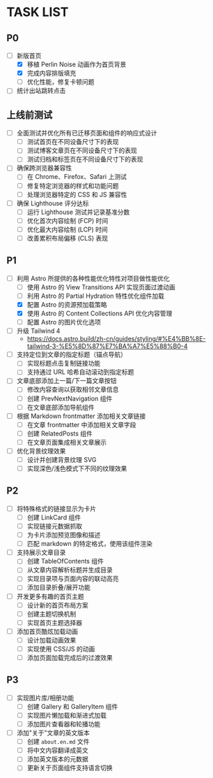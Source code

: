 # TASK LIST

## P0

- [ ] 新版首页
  - [x] 移植 Perlin Noise 动画作为首页背景
  - [x] 完成内容排版填充
  - [ ] 优化性能，修复卡顿问题
- [ ] 统计出站跳转点击

## 上线前测试

- [ ] 全面测试并优化所有已迁移页面和组件的响应式设计
  - [ ] 测试首页在不同设备尺寸下的表现
  - [ ] 测试博客文章页在不同设备尺寸下的表现
  - [ ] 测试归档和标签页在不同设备尺寸下的表现
- [ ] 确保跨浏览器兼容性
  - [ ] 在 Chrome、Firefox、Safari 上测试
  - [ ] 修复特定浏览器的样式和功能问题
  - [ ] 处理浏览器特定的 CSS 和 JS 兼容性
- [ ] 确保 Lighthouse 评分达标
  - [ ] 运行 Lighthouse 测试并记录基准分数
  - [ ] 优化首次内容绘制 (FCP) 时间
  - [ ] 优化最大内容绘制 (LCP) 时间
  - [ ] 改善累积布局偏移 (CLS) 表现

## P1

- [ ] 利用 Astro 所提供的各种性能优化特性对项目做性能优化
  - [ ] 使用 Astro 的 View Transitions API 实现页面过渡动画
  - [ ] 利用 Astro 的 Partial Hydration 特性优化组件加载
  - [x] 配置 Astro 的资源预加载策略
  - [x] 使用 Astro 的 Content Collections API 优化内容管理
  - [ ] 配置 Astro 的图片优化选项
- [ ] 升级 Tailwind 4
  - https://docs.astro.build/zh-cn/guides/styling/#%E4%BB%8E-tailwind-3-%E5%8D%87%E7%BA%A7%E5%88%B0-4
- [ ] 支持定位到文章的指定标题（锚点导航）
  - [ ] 实现标题点击复制链接功能
  - [ ] 支持通过 URL 哈希自动滚动到指定标题
- [ ] 文章底部添加上一篇/下一篇文章按钮
  - [ ] 修改内容查询以获取相邻文章信息
  - [ ] 创建 PrevNextNavigation 组件
  - [ ] 在文章底部添加导航组件
- [ ] 根据 Markdown frontmatter 添加相关文章链接
  - [ ] 在文章 frontmatter 中添加相关文章字段
  - [ ] 创建 RelatedPosts 组件
  - [ ] 在文章页面集成相关文章展示
- [ ] 优化背景纹理效果
  - [ ] 设计并创建背景纹理 SVG
  - [ ] 实现深色/浅色模式下不同的纹理效果

## P2

- [ ] 将特殊格式的链接显示为卡片
  - [ ] 创建 LinkCard 组件
  - [ ] 实现链接元数据抓取
  - [ ] 为卡片添加预览图像和描述
  - [ ] 匹配 markdown 的特定格式，使用该组件渲染
- [ ] 支持展示文章目录
  - [ ] 创建 TableOfContents 组件
  - [ ] 从文章内容解析标题并生成目录
  - [ ] 实现目录项与页面内容的联动高亮
  - [ ] 添加目录折叠/展开功能
- [ ] 开发更多有趣的首页主题
  - [ ] 设计新的首页布局方案
  - [ ] 创建主题切换机制
  - [ ] 实现首页主题选择器
- [ ] 添加首页酷炫加载动画
  - [ ] 设计加载动画效果
  - [ ] 实现使用 CSS/JS 的动画
  - [ ] 添加页面加载完成后的过渡效果

## P3

- [ ] 实现图片库/相册功能
  - [ ] 创建 Gallery 和 GalleryItem 组件
  - [ ] 实现图片懒加载和渐进式加载
  - [ ] 添加图片查看器和轮播功能
- [ ] 添加"关于"文章的英文版本
  - [ ] 创建 `about.en.md` 文件
  - [ ] 将中文内容翻译成英文
  - [ ] 添加英文版本的元数据
  - [ ] 更新关于页面组件支持语言切换
